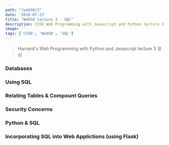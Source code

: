 ```yaml
---
path: "/web50/3"
date: '2018-07-23'
title: "Web50 lecture 3 - SQL"
description: CS50 Web Programming with Javascript and Python lecture 3 정리
image: ''
tags: ['CS50', 'Web50', 'SQL']
---
```

> Harvard's Web Programming with Python and Javascript lecture 3 정리

### Databases

### Using SQL

### Relating Tables & Compount Queries

### Security Concerns

### Python & SQL

### Incorporating SQL into Web Applictions (using Flask)